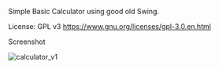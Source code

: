 Simple Basic Calculator using good old Swing. 

License: GPL v3
https://www.gnu.org/licenses/gpl-3.0.en.html

Screenshot

![calculator_v1](https://github.com/user-attachments/assets/f6acc80d-acb5-4da0-b015-4a485d11aa2a)
